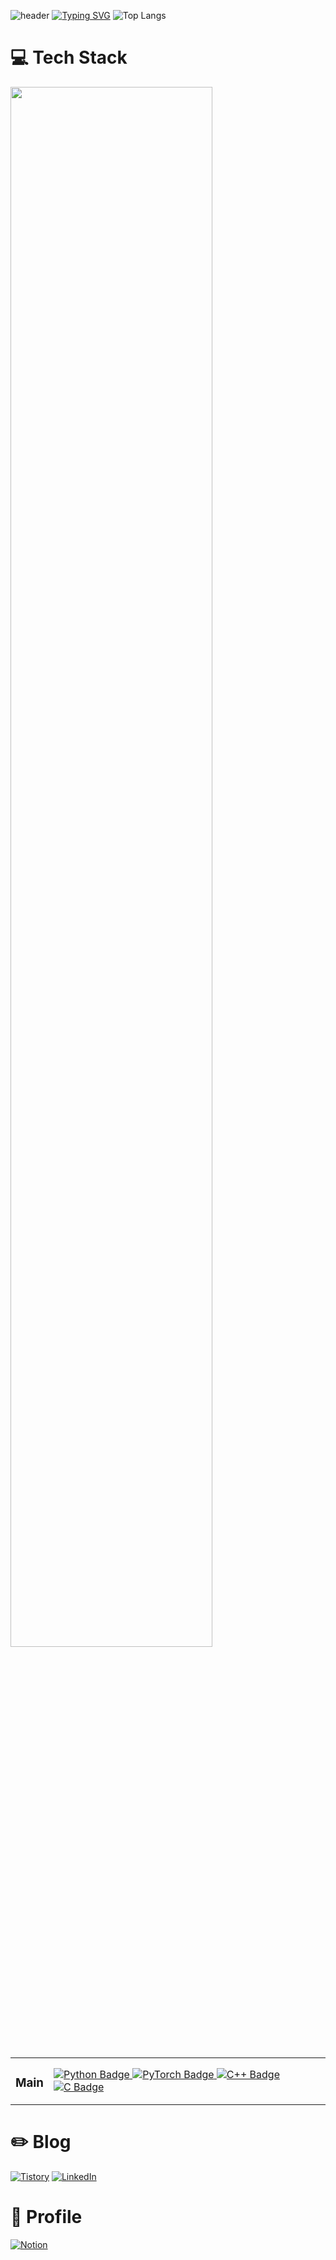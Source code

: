 ![header](https://capsule-render.vercel.app/api?text=Welcome%20To%20My%20Github!&animation=fadeIn&type=Waving&height=180&color=gradient)
[![Typing SVG](https://readme-typing-svg.demolab.com?font=Fira+Code&pause=1&multiline=true&repeat=false&width=750&height=70&lines=👋Hello!+Welcome!;I'm+Enjoying+Developer%2C+Sunggyu+Lee!+%F0%9F%99%82)](https://www.linkedin.com/in/learner-sung/)
![Top Langs](https://github-readme-stats.vercel.app/api/top-langs/?username=PocachipMind&layout=compact)
<br>
<h1>💻 Tech Stack</h1>
<img src="https://github.com/user-attachments/assets/2850da71-042b-41ef-b4ed-86c93fb2a304" style="width:80%;">
<br>
<br>
 <table>
          <td align="center">
            <h3>  Main  </h3>
          </td>
          <td>
            <a href="https://www.python.org">
               <img src="https://img.shields.io/badge/python-3670A0?style=for-the-badge&logo=python&logoColor=ffdd54" alt="Python Badge">
            </a>
            <a href="https://pytorch.org">
               <img src="https://img.shields.io/badge/PyTorch-%23EE4C2C.svg?style=for-the-badge&logo=PyTorch&logoColor=white" alt="PyTorch Badge">
            </a>
            <a href="https://www.cplusplus.com">
               <img src="https://img.shields.io/badge/c++-%2300599C.svg?style=for-the-badge&logo=c%2B%2B&logoColor=white" alt="C++ Badge">
            </a>
            <a href="https://en.wikipedia.org/wiki/C_(programming_language)">
               <img src="https://img.shields.io/badge/c-%2300599C.svg?style=for-the-badge&logo=c&logoColor=white" alt="C Badge">
            </a>
          </td>   
  </table>
<h1> ✏️ Blog </h1>

[![Tistory](https://img.shields.io/badge/Tistory-000000.svg?&style=for-the-badge&logo=tistory&logoColor=white)](https://poca.tistory.com/)
[![LinkedIn](https://img.shields.io/badge/linkedin-%230077B5.svg?style=for-the-badge&logo=linkedin&logoColor=white)](https://www.linkedin.com/in/learner-sung/)
<br>

<h1> 📜 Profile </h1>

[![Notion](https://img.shields.io/badge/Notion-000000.svg?&style=for-the-badge&logo=notion&logoColor=white)](https://poca.tistory.com/)
<br>


<!--
**PocachipMind/PocachipMind** is a ✨ _special_ ✨ repository because its `README.md` (this file) appears on your GitHub profile.

Here are some ideas to get you started:

- 🔭 I’m currently working on ...
- 🌱 I’m currently learning ...
- 👯 I’m looking to collaborate on ...
- 🤔 I’m looking for help with ...
- 💬 Ask me about ...
- 📫 How to reach me: ...
- 😄 Pronouns: ...
- ⚡ Fun fact: ...
-->
